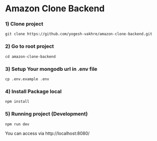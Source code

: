 # Amazon Clone Backend

### 1) Clone project

`git clone https://github.com/yogesh-vakhre/amazon-clone-backend.git`

### 2) Go to root project

`cd amazon-clone-backend`

### 3) Setup Your mongodb url in .env file

`cp .env.example .env`

### 4) Install Package local

`npm install`

### 5) Running project (Development)

`npm run dev`

You can access via http://localhost:8080/
